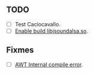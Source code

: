 ## TODO
- [ ] Test Caciocavallo.
- [ ] [Enable build libjsoundalsa.so](https://github.com/PojavLauncherTeam/openjdk-multiarch-jdk8u/commit/1449dfda46593b827a6b47c56a400fca8221d481).

## Fixmes
- [ ] [AWT Internal compile error](https://github.com/PojavLauncherTeam/openjdk-multiarch-jdk8u/commit/4a4c61e821861ebcdc6df592be34bd2a527a29a6).

